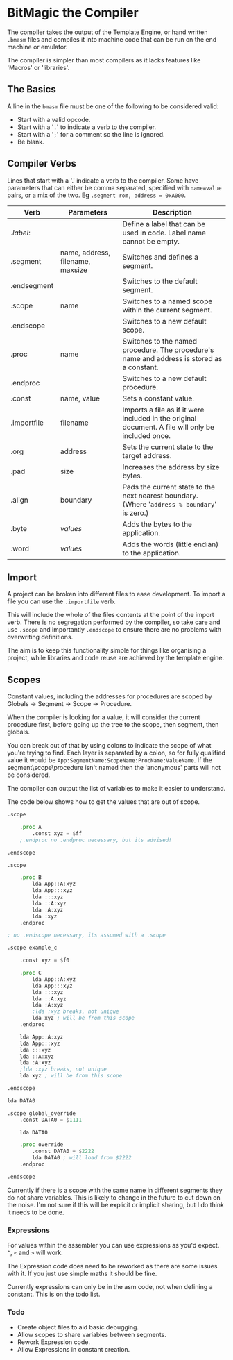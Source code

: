 # BitMagic the Compiler

The compiler takes the output of the Template Engine, or hand written `.bmasm` files and compiles it into machine code that can be run on the end machine or emulator.

The compiler is simpler than most compilers as it lacks features like 'Macros' or 'libraries'.

## The Basics

A line in the `bmasm` file must be one of the following to be considered valid:

- Start with a valid opcode.
- Start with a '`.`' to indicate a verb to the compiler.
- Start with a '`;`' for a comment so the line is ignored.
- Be blank.

## Compiler Verbs

Lines that start with a '.' indicate a verb to the compiler. Some have parameters that can either be comma separated, specified with `name=value` pairs, or a mix of the two. Eg `.segment rom, address = 0xA000`.

| Verb | Parameters |Description |
| --- | --- | --- |
| .*label*: | | Define a label that can be used in code. Label name cannot be empty. |
| .segment | name, address, filename, maxsize | Switches and defines a segment. |
| .endsegment | | Switches to the default segment. |
| .scope | name | Switches to a named scope within the current segment. |
| .endscope | | Switches to a new default scope. |
| .proc | name | Switches to the named procedure. The procedure's name and address is stored as a constant. |
| .endproc | | Switches to a new default procedure. |
| .const | name, value | Sets a constant value. |
| .importfile | filename | Imports a file as if it were included in the original document. A file will only be included once. |
| .org | address | Sets the current state to the target address. |
| .pad | size | Increases the address by size bytes. |
| .align | boundary | Pads the current state to the next nearest boundary. (Where '`address % boundary`' is zero.) |
| .byte | _values_ | Adds the bytes to the application. |
| .word | _values_ | Adds the words (little endian) to the application. |

## Import

A project can be broken into different files to ease development. To import a file you can use the `.importfile` verb.

This will include the whole of the files contents at the point of the import verb. There is no segregation performed by the compiler, so take care and use `.scope` and importantly `.endscope` to ensure there are no problems with overwriting definitions.

The aim is to keep this functionality simple for things like organising a project, while libraries and code reuse are achieved by the template engine.

## Scopes

Constant values, including the addresses for procedures are scoped by Globals -> Segment -> Scope -> Procedure.

When the compiler is looking for a value, it will consider the current procedure first, before going up the tree to the scope, then segment, then globals.

You can break out of that by using colons to indicate the scope of what you're trying to find. Each layer is separated by a colon, so for fully qualified value it would be `App:SegmentName:ScopeName:ProcName:ValueName`. If the segment\scope\procedure isn't named then the 'anonymous' parts will not be considered.

The compiler can output the list of variables to make it easier to understand.

The code below shows how to get the values that are out of scope.

```asm
.scope 

    .proc A
        .const xyz = $ff
    ;.endproc no .endproc necessary, but its advised!

.endscope

.scope

    .proc B
        lda App::A:xyz
        lda App:::xyz
        lda :::xyz
        lda ::A:xyz
        lda :A:xyz
        lda :xyz
    .endproc

; no .endscope necessary, its assumed with a .scope

.scope example_c

    .const xyz = $f0

    .proc C
        lda App::A:xyz
        lda App:::xyz
        lda :::xyz
        lda ::A:xyz
        lda :A:xyz
        ;lda :xyz breaks, not unique
        lda xyz ; will be from this scope
    .endproc

    lda App::A:xyz
    lda App:::xyz
    lda :::xyz
    lda ::A:xyz
    lda :A:xyz
    ;lda :xyz breaks, not unique
    lda xyz ; will be from this scope

.endscope

lda DATA0

.scope global_override
    .const DATA0 = $1111

    lda DATA0

    .proc override
        .const DATA0 = $2222
        lda DATA0 ; will load from $2222
    .endproc

.endscope
```

Currently if there is a scope with the same name in different segments they do not share variables. This is likely to change in the future to cut down on the noise. I'm not sure if this will be explicit or implicit sharing, but I do think it needs to be done.

### Expressions

For values within the assembler you can use expressions as you'd expect. `^`, `<` and `>` will work.

The Expression code does need to be reworked as there are some issues with it. If you just use simple maths it should be fine.

Currently expressions can only be in the asm code, not when defining a constant. This is on the todo list.

### Todo

- Create object files to aid basic debugging.
- Allow scopes to share variables between segments.
- Rework Expression code.
- Allow Expressions in constant creation.
